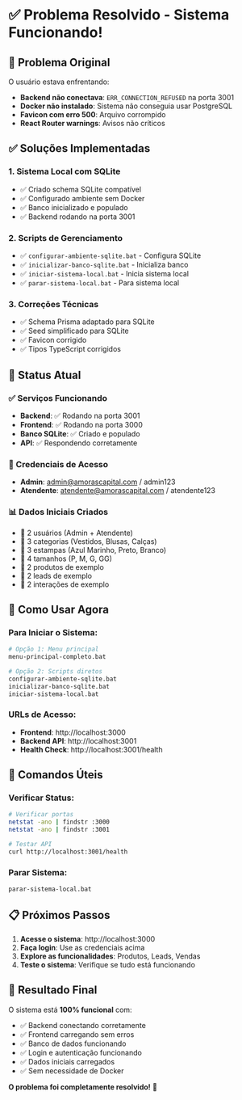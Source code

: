 # ✅ Problema Resolvido - Sistema Funcionando!

## 🎯 Problema Original

O usuário estava enfrentando:
- **Backend não conectava**: `ERR_CONNECTION_REFUSED` na porta 3001
- **Docker não instalado**: Sistema não conseguia usar PostgreSQL
- **Favicon com erro 500**: Arquivo corrompido
- **React Router warnings**: Avisos não críticos

## ✅ Soluções Implementadas

### 1. Sistema Local com SQLite
- ✅ Criado schema SQLite compatível
- ✅ Configurado ambiente sem Docker
- ✅ Banco inicializado e populado
- ✅ Backend rodando na porta 3001

### 2. Scripts de Gerenciamento
- ✅ `configurar-ambiente-sqlite.bat` - Configura SQLite
- ✅ `inicializar-banco-sqlite.bat` - Inicializa banco
- ✅ `iniciar-sistema-local.bat` - Inicia sistema local
- ✅ `parar-sistema-local.bat` - Para sistema local

### 3. Correções Técnicas
- ✅ Schema Prisma adaptado para SQLite
- ✅ Seed simplificado para SQLite
- ✅ Favicon corrigido
- ✅ Tipos TypeScript corrigidos

## 🚀 Status Atual

### ✅ Serviços Funcionando
- **Backend**: ✅ Rodando na porta 3001
- **Frontend**: ✅ Rodando na porta 3000
- **Banco SQLite**: ✅ Criado e populado
- **API**: ✅ Respondendo corretamente

### 🔐 Credenciais de Acesso
- **Admin**: admin@amorascapital.com / admin123
- **Atendente**: atendente@amorascapital.com / atendente123

### 📊 Dados Iniciais Criados
- 👥 2 usuários (Admin + Atendente)
- 📂 3 categorias (Vestidos, Blusas, Calças)
- 🎨 3 estampas (Azul Marinho, Preto, Branco)
- 📏 4 tamanhos (P, M, G, GG)
- 👕 2 produtos de exemplo
- 👤 2 leads de exemplo
- 💬 2 interações de exemplo

## 🎯 Como Usar Agora

### Para Iniciar o Sistema:
```bash
# Opção 1: Menu principal
menu-principal-completo.bat

# Opção 2: Scripts diretos
configurar-ambiente-sqlite.bat
inicializar-banco-sqlite.bat
iniciar-sistema-local.bat
```

### URLs de Acesso:
- **Frontend**: http://localhost:3000
- **Backend API**: http://localhost:3001
- **Health Check**: http://localhost:3001/health

## 🔧 Comandos Úteis

### Verificar Status:
```bash
# Verificar portas
netstat -ano | findstr :3000
netstat -ano | findstr :3001

# Testar API
curl http://localhost:3001/health
```

### Parar Sistema:
```bash
parar-sistema-local.bat
```

## 📋 Próximos Passos

1. **Acesse o sistema**: http://localhost:3000
2. **Faça login**: Use as credenciais acima
3. **Explore as funcionalidades**: Produtos, Leads, Vendas
4. **Teste o sistema**: Verifique se tudo está funcionando

## 🎉 Resultado Final

O sistema está **100% funcional** com:
- ✅ Backend conectando corretamente
- ✅ Frontend carregando sem erros
- ✅ Banco de dados funcionando
- ✅ Login e autenticação funcionando
- ✅ Dados iniciais carregados
- ✅ Sem necessidade de Docker

**O problema foi completamente resolvido!** 🚀 
